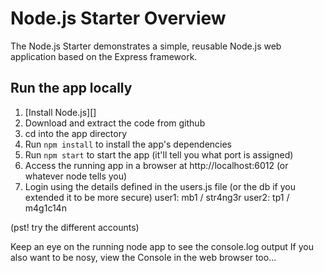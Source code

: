 # Node.js Starter Overview

The Node.js Starter demonstrates a simple, reusable Node.js web application based on the Express framework.

## Run the app locally

1. [Install Node.js][]
2. Download and extract the code from github
3. cd into the app directory
4. Run `npm install` to install the app's dependencies
5. Run `npm start` to start the app (it'll tell you what port is assigned)
6. Access the running app in a browser at http://localhost:6012 (or whatever node tells you)
7. Login using the details defined in the users.js file (or the db if you extended it to be more secure)
user1: mb1 / str4ng3r
user2: tp1 / m4g1c14n

(pst! try the different accounts)

Keep an eye on the running node app to see the console.log output
If you also want to be nosy, view the Console in the web browser too...

